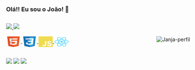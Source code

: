 ### Olá!! Eu sou o João! 👋
##

<div>
  <a href="https://github.com/Janjaaa">
  <img height="180em" src="https://github-readme-stats.vercel.app/api?username=Janjaaa&show_icons=true&theme=midnight-purple&include_all_commits=true&count_private=true"/>
  <img height="180em" src="https://github-readme-stats.vercel.app/api/top-langs/?username=Janjaaa&layout=compact&langs_count=7&theme=midnight-purple"/>
</div>
<div style="display: inline_block"><br>
  <img align="center" alt="Janja-HTML" height="30" width="40" src="https://raw.githubusercontent.com/devicons/devicon/master/icons/html5/html5-original.svg">
  <img align="center" alt="Janja-CSS" height="30" width="40" src="https://raw.githubusercontent.com/devicons/devicon/master/icons/css3/css3-original.svg">
  <img align="center" alt="Janja-Js" height="30" width="40" src="https://raw.githubusercontent.com/devicons/devicon/master/icons/javascript/javascript-plain.svg">
  <img align="center" alt="Janja-React" height="30" width="40" src="https://raw.githubusercontent.com/devicons/devicon/master/icons/react/react-original.svg">
  <img height="130em" align="right" alt="Janja-perfil" src="https://media.discordapp.net/attachments/872851393898229813/879333540452507738/janja.gif?width=403&height=403">
</div>
  
##

<div> 
  <a href="https://instagram.com/jaoalvzo" target="_blank"><img src="https://img.shields.io/badge/-Instagram-%23E4405F?style=for-the-badge&logo=instagram&logoColor=white" target="_blank"></a>
 	<a href="https://www.twitch.tv/janjaa8" target="_blank"><img src="https://img.shields.io/badge/Twitch-9146FF?style=for-the-badge&logo=twitch&logoColor=white" target="_blank"></a>
  <a href="https://www.linkedin.com/in/jo%C3%A3o-pedro-alves-de-oliveira-767504183/" target="_blank"><img src="https://img.shields.io/badge/-LinkedIn-%230077B5?style=for-the-badge&logo=linkedin&logoColor=white" target="_blank"></a> 

 
</div>
